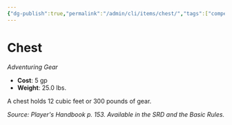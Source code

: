 ```yaml
---
{"dg-publish":true,"permalink":"/admin/cli/items/chest/","tags":["compendium/src/5e/phb","item/gear"],"updated":"2025-01-11T15:32:15.655+00:00"}
---
```


# Chest
*Adventuring Gear*  

- **Cost**: 5 gp
- **Weight**: 25.0 lbs.

A chest holds 12 cubic feet or 300 pounds of gear.

*Source: Player's Handbook p. 153. Available in the SRD and the Basic Rules.*
